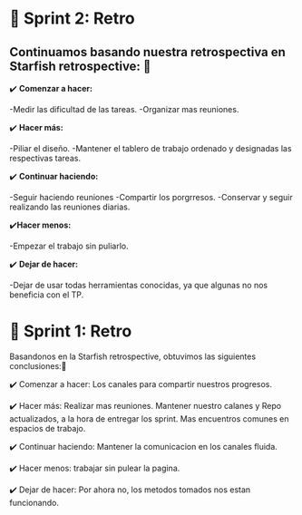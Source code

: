 # :pushpin: Sprint 2: Retro

## Continuamos basando nuestra retrospectiva en Starfish retrospective: :pencil:

:heavy_check_mark: **Comenzar a hacer:**


-Medir las dificultad de las tareas.
-Organizar mas reuniones.

:heavy_check_mark: **Hacer más:**

-Piliar el diseño.
-Mantener el tablero de trabajo ordenado y designadas las respectivas tareas.

:heavy_check_mark: **Continuar haciendo:**

-Seguir haciendo reuniones
-Compartir los porgrresos.
-Conservar y seguir realizando las reuniones diarias.

:heavy_check_mark:**Hacer menos:**

-Empezar el trabajo sin puliarlo.

:heavy_check_mark: **Dejar de hacer:**

-Dejar de usar todas herramientas conocidas, ya que algunas no nos beneficia con el TP. 







# :pushpin: Sprint 1: Retro

Basandonos en la Starfish retrospective, obtuvimos las siguientes conclusiones:📝

✔️ Comenzar a hacer:
Los canales para compartir nuestros progresos.

✔️ Hacer más:
Realizar mas reuniones.
Mantener nuestro calanes y Repo actualizados, a la hora de entregar los sprint.
Mas encuentros comunes en espacios de trabajo.

✔️ Continuar haciendo:
Mantener la comunicacion en los canales fluida.

✔️ Hacer menos:
trabajar sin pulear la pagina.

✔️ Dejar de hacer:
Por ahora no, los metodos tomados nos estan funcionando.